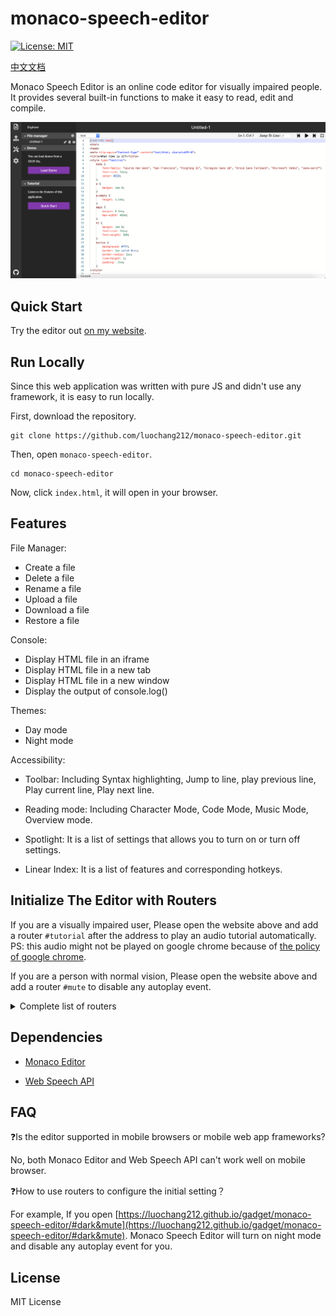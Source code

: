 # monaco-speech-editor

[![License: MIT](https://img.shields.io/badge/License-MIT-yellow.svg)](https://opensource.org/licenses/MIT)

[中文文档](https://github.com/luochang212/monaco-speech-editor/tree/master/docs)

Monaco Speech Editor is an online code editor for visually impaired people. It provides several built-in functions to make it easy to read, edit and compile. 

![](./images/open-sidebar.png)

## Quick Start

Try the editor out [on my website]( https://luochang212.github.io/gadget/monaco-speech-editor/).

## Run Locally

Since this web application was written with pure JS and didn't use any framework, it is easy to run locally.

First, download the repository.

```
git clone https://github.com/luochang212/monaco-speech-editor.git
```

Then, open `monaco-speech-editor`.

```
cd monaco-speech-editor
```

Now, click `index.html`, it will open in your browser.

## Features

File Manager:

- Create a file
- Delete a file
- Rename a file
- Upload a file
- Download a file
- Restore a file

Console:

- Display HTML file in an iframe
- Display HTML file in a new tab
- Display HTML file in a new window
- Display the output of console.log()

Themes:

- Day mode
- Night mode

Accessibility:

- Toolbar: Including Syntax highlighting, Jump to line, play previous line, Play current line, Play next line.

- Reading mode: Including Character Mode, Code Mode, Music Mode, Overview mode.

- Spotlight: It is a list of settings that allows you to turn on or turn off settings.

- Linear Index: It is a list of features and corresponding hotkeys.

## Initialize The Editor with Routers

If you are a visually impaired user, Please open the website above and add a router `#tutorial` after the address to play an audio tutorial automatically. PS: this audio might not be played on google chrome because of [the policy of google chrome](https://www.chromestatus.com/feature/5687444770914304).

If you are a person with normal vision, Please open the website above and add a router `#mute` to disable any autoplay event.

<details>
<summary>Complete list of routers</summary>

| Router          | Setting                                           |
| --------------- | ------------------------------------------------- |
| #load-demo      | Load demo                                         |
| #dark           | Turn on night mode                                |
| #full-screen    | Full screen                                       |
| #run            | Open console bar                                  |
| #tutorial       | Play audio tutorial                               |
| #spotlight      | Turn on spotlight                                 |
| #linear-index   | Turn on linear index                              |
| #character-mode | Trun on character mode                            |
| #code-mode      | Turn on code mode                                 |
| #overview-mode  | Turn on overview mode                             |
| #voice-feedback | Turn on voice feedback                            |
| #voice-cue      | Turn on voice cue                                 |
| #mute           | Disable any autoplay event                        |
| #dark&run       | Turn on night mode and console bar                |
| #dark&mute      | Turn on night mode and disable any autoplay event |

</details>


## Dependencies

- [Monaco Editor](https://github.com/microsoft/monaco-editor)

- [Web Speech API](https://w3c.github.io/speech-api/)

## FAQ

❓Is the editor supported in mobile browsers or mobile web app frameworks?

No, both Monaco Editor and Web Speech API can't work well on mobile browser.

❓How to use routers to configure the initial setting？

For example, If you open [https://luochang212.github.io/gadget/monaco-speech-editor/#dark&mute](https://luochang212.github.io/gadget/monaco-speech-editor/#dark&mute). Monaco Speech Editor will turn on night mode and disable any autoplay event for you.

## License

MIT License
